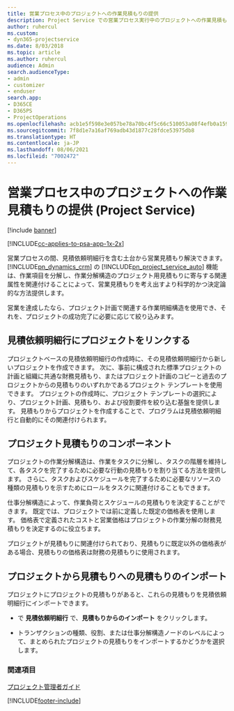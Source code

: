 ```yaml
---
title: 営業プロセス中のプロジェクトへの作業見積もりの提供
description: Project Service での営業プロセス実行中のプロジェクトへの作業見積もりの提供方法
author: ruhercul
ms.custom:
- dyn365-projectservice
ms.date: 8/03/2018
ms.topic: article
ms.author: ruhercul
audience: Admin
search.audienceType:
- admin
- customizer
- enduser
search.app:
- D365CE
- D365PS
- ProjectOperations
ms.openlocfilehash: acb1e5f598e3e057be78a70bc4f5c66c510053a08f4efb0a1595cf4853171662
ms.sourcegitcommit: 7f8d1e7a16af769adb43d1877c28fdce53975db8
ms.translationtype: HT
ms.contentlocale: ja-JP
ms.lasthandoff: 08/06/2021
ms.locfileid: "7002472"
---
```

# <a name="provide-work-estimates-for-a-project-during-the-sales-process-project-service"></a>営業プロセス中のプロジェクトへの作業見積もりの提供 (Project Service)

[!include [banner](../includes/psa-now-project-operations.md)]

[!INCLUDE[cc-applies-to-psa-app-1x-2x](../includes/cc-applies-to-psa-app-1x-2x.md)]

営業プロセスの間、見積依頼明細行を含む土台から営業見積もり解決できます。 [!INCLUDE[pn_dynamics_crm](../includes/pn-dynamics-crm.md)] の [!INCLUDE[pn_project_service_auto](../includes/pn-project-service-auto.md)] 機能は、作業項目を分解し、作業分解構造のプロジェクト用見積もりに寄与する関連属性を関連付けることによって、営業見積もりを考え出すより科学的かつ決定論的な方法提供します。  
  
 営業を達成したなら、プロジェクト計画で関連する作業明細構造を使用でき、それを、プロジェクトの成功完了に必要に応じて絞り込みます。  
  
## <a name="link-a-project-to-a-quote-line"></a>見積依頼明細行にプロジェクトをリンクする  
 プロジェクトベースの見積依頼明細行の作成時に、その見積依頼明細行から新しいプロジェクトを作成できます。 次に、事前に構成された標準プロジェクトの計画と組織に共通な財務見積もり、またはプロジェクト計画のコピーと過去のプロジェクトからの見積もりのいずれかであるプロジェクト テンプレートを使用できます。 プロジェクトの作成時に、プロジェクト テンプレートの選択により、プロジェクト計画、見積もり、および役割要件を絞り込む基盤を提供します。 見積もりからプロジェクトを作成することで、プログラムは見積依頼明細行と自動的にその関連付けられます。  
  
## <a name="project-estimate-components"></a>プロジェクト見積もりのコンポーネント  
 プロジェクトの作業分解構造は、作業をタスクに分解し、タスクの階層を維持して、各タスクを完了するために必要な行動の見積もりを割り当てる方法を提供します。 さらに、タスクおよびスケジュールを完了するために必要なリソースの種類の見積もりを示すためにロールをタスクに関連付けることもできます。  
  
 仕事分解構造によって、作業負荷とスケジュールの見積もりを決定することができます。 既定では、プロジェクトでは前に定義した既定の価格表を使用します。 価格表で定義されたコストと営業価格はプロジェクトの作業分解の財務見積もりを決定するのに役立ちます。  
  
 プロジェクトが見積もりに関連付けられており、見積もりに既定以外の価格表がある場合、見積もりの価格表は財務の見積もりに使用されます。  
  
## <a name="import-estimates-from-a-project-into-a-quote"></a>プロジェクトから見積もりへの見積もりのインポート  
 プロジェクトにプロジェクトの見積もりがあると、これらの見積もりを見積依頼明細行にインポートできます。  
  
-   で **見積依頼明細行** で、**見積もりからのインポート** をクリックします。 

-   トランザクションの種類、役割、または仕事分解構造ノードのレベルによって、まとめられたプロジェクトの見積もりをインポートするかどうかを選択します。  
  
### <a name="see-also"></a>関連項目  
 [プロジェクト管理者ガイド](../psa/project-manager-guide.md)


[!INCLUDE[footer-include](../includes/footer-banner.md)]